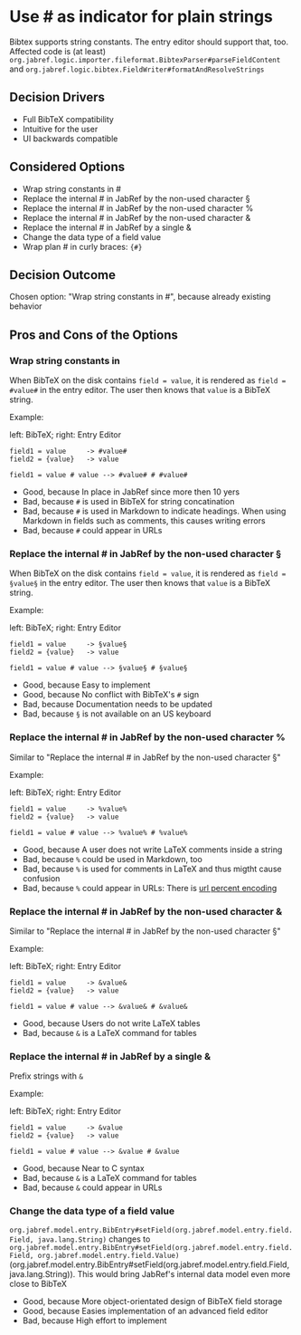 # Use # as indicator for plain strings

Bibtex supports string constants. The entry editor should support that, too.
Affected code is (at least) `org.jabref.logic.importer.fileformat.BibtexParser#parseFieldContent` and `org.jabref.logic.bibtex.FieldWriter#formatAndResolveStrings`

## Decision Drivers

* Full BibTeX compatibility
* Intuitive for the user
* UI backwards compatible

## Considered Options

* Wrap string constants in #
* Replace the internal # in JabRef by the non-used character §
* Replace the internal # in JabRef by the non-used character %
* Replace the internal # in JabRef by the non-used character &
* Replace the internal # in JabRef by a single &
* Change the data type of a field value
* Wrap plan # in curly braces: `{#}`

## Decision Outcome

Chosen option: "Wrap string constants in #", because already existing behavior

## Pros and Cons of the Options

### Wrap string constants in #

When BibTeX on the disk contains `field = value`, it is rendered as `field = #value#` in the entry editor. The user then knows that `value` is a BibTeX string.

Example:

left: BibTeX; right: Entry Editor

```text
field1 = value     -> #value#
field2 = {value}   -> value

field1 = value # value --> #value# # #value#
```

* Good, because In place in JabRef since more then 10 yers
* Bad, because `#` is used in BibTeX for string concatination
* Bad, because `#` is used in Markdown to indicate headings. When using Markdown in fields such as comments, this causes writing errors
* Bad, because `#` could appear in URLs

### Replace the internal # in JabRef by the non-used character §

When BibTeX on the disk contains `field = value`, it is rendered as `field = §value§` in the entry editor. The user then knows that `value` is a BibTeX string.

Example:

left: BibTeX; right: Entry Editor

```text
field1 = value     -> §value§
field2 = {value}   -> value

field1 = value # value --> §value§ # §value§
```

* Good, because Easy to implement
* Good, because No conflict with BibTeX's `#` sign
* Bad, because Documentation needs to be updated
* Bad, because `§` is not available on an US keyboard

### Replace the internal # in JabRef by the non-used character %

Similar to "Replace the internal # in JabRef by the non-used character §"

Example:

left: BibTeX; right: Entry Editor

```text
field1 = value     -> %value%
field2 = {value}   -> value

field1 = value # value --> %value% # %value%
```

* Good, because A user does not write LaTeX comments inside a string
* Bad, because `%` could be used in Markdown, too
* Bad, because `%` is used for comments in LaTeX and thus migtht cause confusion
* Bad, because `%` could appear in URLs: There is [url percent encoding](https://www.w3schools.com/tags/ref_urlencode.asp)

### Replace the internal # in JabRef by the non-used character &

Similar to "Replace the internal # in JabRef by the non-used character §"

Example:

left: BibTeX; right: Entry Editor

```text
field1 = value     -> &value&
field2 = {value}   -> value

field1 = value # value --> &value& # &value&
```

* Good, because Users do not write LaTeX tables
* Bad, because `&` is a LaTeX command for tables

### Replace the internal # in JabRef by a single &

Prefix strings with `&`

Example:

left: BibTeX; right: Entry Editor

```text
field1 = value     -> &value
field2 = {value}   -> value

field1 = value # value --> &value # &value
```

* Good, because Near to C syntax
* Bad, because `&` is a LaTeX command for tables
* Bad, because `&` could appear in URLs

### Change the data type of a field value

`org.jabref.model.entry.BibEntry#setField(org.jabref.model.entry.field.Field, java.lang.String)` changes to `org.jabref.model.entry.BibEntry#setField(org.jabref.model.entry.field.Field, org.jabref.model.entry.field.Value)` (org.jabref.model.entry.BibEntry#setField(org.jabref.model.entry.field.Field, java.lang.String)). This would bring JabRef's internal data model even more close to BibTeX

* Good, because More object-orientated design of BibTeX field storage
* Good, because Easies implementation of an advanced field editor
* Bad, because High effort to implement
